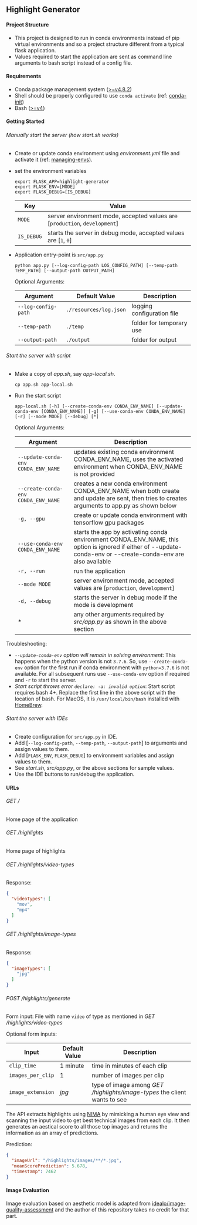 ## Highlight Generator

#### Project Structure

* This project is designed to run in conda environments instead of pip virtual environments
and so a project structure different from a typical flask application.
* Values required to start the application are sent as command line arguments to bash script instead of a config file.

#### Requirements

* Conda package management system 
([>=v4.8.2](https://docs.conda.io/projects/conda/en/latest/user-guide/install/index.html))
* Shell should be properly configured to use `conda activate` 
(ref: [conda-init](https://docs.conda.io/projects/conda/en/latest/user-guide/install/linux.html#using-with-fish-shell))
* Bash ([>=v4](https://www.tldp.org/LDP/abs/html/bashver4.html))

#### Getting Started

###### Manually start the server (how *start.sh* works)

* Create or update conda environment using *environment.yml* file and activate it 
(ref: [managing-envs](https://docs.conda.io/projects/conda/en/latest/user-guide/tasks/manage-environments.html)). 
* set the environment variables

  ```shell
  export FLASK_APP=highlight-generator
  export FLASK_ENV=[MODE]
  export FLASK_DEBUG=[IS_DEBUG]
  ```

  | Key | Value |
  | --- | --- |
  | `MODE` | server environment mode, accepted values are [`production`, `development`] |
  | `IS_DEBUG` | starts the server in debug mode, accepted values are [`1`, `0`] |

* Application entry-point is `src/app.py`

  ```shell
  python app.py [--log-config-path LOG_CONFIG_PATH] [--temp-path TEMP_PATH] [--output-path OUTPUT_PATH]
  ```

  Optional Arguments:
  
  | Argument | Default Value | Description |
  | --- | --- | --- |
  | `--log-config-path` | `./resources/log.json` | logging configuration file |
  | `--temp-path` | `./temp` | folder for temporary use |
  | `--output-path` | `./output` | folder for output |

###### Start the server with script

* Make a copy of *app.sh*, say *app-local.sh*.

  ```shell
  cp app.sh app-local.sh
  ```

* Run the start script

  ```shell
  app-local.sh [-h] [--create-conda-env CONDA_ENV_NAME] [--update-conda-env [CONDA_ENV_NAME]] [-g] [--use-conda-env CONDA_ENV_NAME] [-r] [--mode MODE] [--debug] [*]
  ```

  Optional Arguments:
  
  | Argument | Description |
  | --- | --- |
  | `--update-conda-env CONDA_ENV_NAME` | updates existing conda environment CONDA_ENV_NAME, uses the activated environment when CONDA_ENV_NAME is not provided |
  | `--create-conda-env CONDA_ENV_NAME` | creates a new conda environment CONDA_ENV_NAME when both create and update are sent, then tries to creates arguments to app.py as shown below |
  | `-g, --gpu` | create or update conda environment with tensorflow gpu packages |
  | `--use-conda-env CONDA_ENV_NAME` | starts the app by activating conda environment CONDA_ENV_NAME, this option is ignored if either of --update-conda-env or --create-conda-env are also available |
  | `-r, --run` | run the application |
  | `--mode MODE` | server environment mode, accepted values are [`production`, `development`] |
  | `-d, --debug` | starts the server in debug mode if the mode is development |
  | * | any other arguments required by *src/app.py* as shown in the above section |

Troubleshooting: 

* *`--update-conda-env` option will remain in solving environment*: This happens when the python version is not `3.7.6`. 
So, use `--create-conda-env` option for the first run if conda environment with `python=3.7.6` is not available. 
For all subsequent runs use `--use-conda-env` option if required and `-r` to start the server.
* *Start script throws error `declare: -a: invalid option`*: Start script requires bash 4+. 
Replace the first line in the above script with the location of bash. 
For MacOS, it is `/usr/local/bin/bash` installed with [HomeBrew](https://brew.sh/).

###### Start the server with IDEs

* Create configuration for `src/app.py` in IDE.
* Add [`--log-config-path`, `--temp-path`, `--output-path`] to arguments and assign values to them.
* Add [`FLASK_ENV`, `FLASK_DEBUG`] to environment variables and assign values to them.
* See *start.sh*, *src/app.py*, or the above sections for sample values.
* Use the IDE buttons to run/debug the application.

#### URLs

###### GET /

Home page of the application

###### GET /highlights

Home page of highlights

###### GET /highlights/video-types

Response:

```json
{
  "videoTypes": [
    "mov",
    "mp4"
  ]
}
```

###### GET /highlights/image-types

Response:

```json
{
  "imageTypes": [
    "jpg"
  ]
}
```

###### POST /highlights/generate

Form input: File with name `video` of type as mentioned in *GET /highlights/video-types*

Optional form inputs:

| Input | Default Value | Description |
| --- | --- | --- |
| `clip_time` | 1 minute | time in minutes of each clip |
| `images_per_clip` | 1 | number of images per clip |
| `image_extension` | *jpg* | type of image among *GET /highlights/image-types* the client wants to see |

The API extracts highlights using [NIMA](https://github.com/idealo/image-quality-assessment) 
by mimicking a human eye view and scanning the input video to get best technical images from each clip.
It then generates an aestical score to all those top images and returns the information as an array of predictions.

Prediction:

```json
{
  "imageUrl": "/highlights/images/**/*.jpg",
  "meanScorePrediction": 5.678,
  "timestamp": 7462
}
```

#### Image Evaluation

Image evaluation based on aesthetic model is adapted from 
[idealo/image-quality-assessment](https://github.com/idealo/image-quality-assessment) and 
the author of this repository takes no credit for that part.
